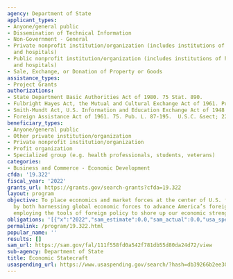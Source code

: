 ```yaml
---
agency: Department of State
applicant_types:
- Anyone/general public
- Dissemination of Technical Information
- Non-Government - General
- Private nonprofit institution/organization (includes institutions of higher education
  and hospitals)
- Public nonprofit institution/organization (includes institutions of higher education
  and hospitals)
- Sale, Exchange, or Donation of Property or Goods
assistance_types:
- Project Grants
authorizations:
- State Department Basic Authorities Act of 1980. 75 Stat. 890.
- Fulbright Hayes Act, the Mutual and Cultural Exchange Act of 1961. Pub. L. 256.
- Smith-Mundt Act, U.S. Information and Education Exchange Act of 1948. Pub. L. 80-402.
- Foreign Assistance Act of 1961. 75. Pub. L. 87-195.  U.S.C. &sect; 22 USC 2151.
beneficiary_types:
- Anyone/general public
- Other private institution/organization
- Private nonprofit institution/organization
- Profit organization
- Specialized group (e.g. health professionals, students, veterans)
categories:
- Business and Commerce - Economic Development
cfda: '19.322'
fiscal_year: '2022'
grants_url: https://grants.gov/search-grants?cfda=19.322
layout: program
objective: To place economics and market forces at the center of U.S. foreign policy
  by both harnessing global economic forces to advance America’s foreign policy and
  employing the tools of foreign policy to shore up our economic strength.
obligations: '[{"x":"2022","sam_estimate":0.0,"sam_actual":0.0,"usa_spending_actual":4608613.779999999},{"x":"2023","sam_estimate":0.0,"sam_actual":0.0,"usa_spending_actual":20439715.81},{"x":"2024","sam_estimate":0.0,"sam_actual":0.0,"usa_spending_actual":26295096.61}]'
permalink: /program/19.322.html
popular_name: ''
results: []
sam_url: https://sam.gov/fal/111f558fd0a542f781db55d80da24d72/view
sub-agency: Department of State
title: Economic Statecraft
usaspending_url: https://www.usaspending.gov/search/?hash=db39266b2ee30ce1369c0395c5c3d4bf
---
```

